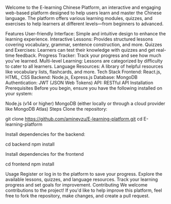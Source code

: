 Welcome to the E-learning Chinese Platform, an interactive and engaging web-based platform designed to help users learn and master the Chinese language. The platform offers various learning modules, quizzes, and exercises to help learners at different levels—from beginners to advanced.

Features
User-friendly Interface: Simple and intuitive design to enhance the learning experience.
Interactive Lessons: Provides structured lessons covering vocabulary, grammar, sentence construction, and more.
Quizzes and Exercises: Learners can test their knowledge with quizzes and get real-time feedback.
Progress Tracker: Track your progress and see how much you've learned.
Multi-level Learning: Lessons are categorized by difficulty to cater to all learners.
Language Resources: A library of helpful resources like vocabulary lists, flashcards, and more.
Tech Stack
Frontend: React.js, HTML, CSS
Backend: Node.js, Express.js
Database: MongoDB
Authentication: JWT (JSON Web Tokens)
API: RESTful API
Installation
Prerequisites
Before you begin, ensure you have the following installed on your system:

Node.js (v14 or higher)
MongoDB (either locally or through a cloud provider like MongoDB Atlas)
Steps
Clone the repository:

git clone https://github.com/amineyzu/E-learning-platform.git
cd E-learning-platform

Install dependencies for the backend:

cd backend
npm install

Install dependencies for the frontend

cd frontend
npm install

Usage
Register or log in to the platform to save your progress.
Explore the available lessons, quizzes, and language resources.
Track your learning progress and set goals for improvement.
Contributing
We welcome contributions to the project! If you'd like to help improve this platform, feel free to fork the repository, make changes, and create a pull request.
